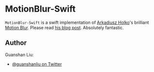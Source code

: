 # MotionBlur-Swift

`MotionBlur-Swift` is a swift implementation of [Arkadiusz Holko](https://twitter.com/arekholko)'s brilliant [Motion Blur](https://github.com/fastred/MotionBlur). Please read [his blog post](http://holko.pl/2014/07/21/motion-blur/). Absolutely fantastic.

## Author

Guanshan Liu:

* [@guanshanliu on Twitter](https://twitter.com/guanshanliu)
